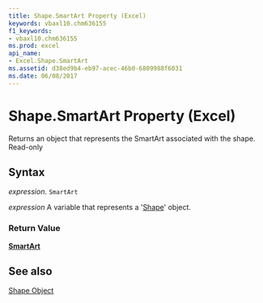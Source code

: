 ```yaml
---
title: Shape.SmartArt Property (Excel)
keywords: vbaxl10.chm636155
f1_keywords:
- vbaxl10.chm636155
ms.prod: excel
api_name:
- Excel.Shape.SmartArt
ms.assetid: d38ed9b4-eb97-acec-46b0-6809988f6031
ms.date: 06/08/2017
---
```



# Shape.SmartArt Property (Excel)

Returns an object that represents the SmartArt associated with the shape. Read-only


## Syntax

 _expression_. `SmartArt`

 _expression_ A variable that represents a '[Shape](Excel.Shape.md)' object.


### Return Value

 **[SmartArt](./Office.SmartArt.md)**


## See also


[Shape Object](Excel.Shape.md)


